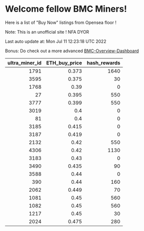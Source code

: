 # Welcome fellow BMC Miners!
Here is a list of "Buy Now" listings from Opensea floor !

Note: This is an unofficial site ! NFA DYOR

Last auto update at: Mon Jul 11 12:23:18 UTC 2022

Bonus: Do check out a more advanced [BMC-Overview-Dashboard](https://dune.com/defifunk/BMC-Overview-Dashboard)


|   ultra_miner_id |   ETH_buy_price |   hash_rewards |
|-----------------:|----------------:|---------------:|
|             1791 |           0.373 |           1640 |
|             3595 |           0.375 |             30 |
|             1768 |           0.39  |              0 |
|               27 |           0.395 |            550 |
|             3777 |           0.399 |            550 |
|             3019 |           0.4   |              0 |
|               81 |           0.4   |              0 |
|             3185 |           0.415 |              0 |
|             3187 |           0.419 |              0 |
|             2132 |           0.42  |            550 |
|             4306 |           0.42  |           1130 |
|             3183 |           0.43  |              0 |
|             3490 |           0.435 |             90 |
|             3588 |           0.44  |              0 |
|              390 |           0.44  |            160 |
|             2062 |           0.449 |             70 |
|             1081 |           0.45  |            560 |
|             1082 |           0.45  |            560 |
|             1217 |           0.45  |             30 |
|             2024 |           0.475 |            280 |